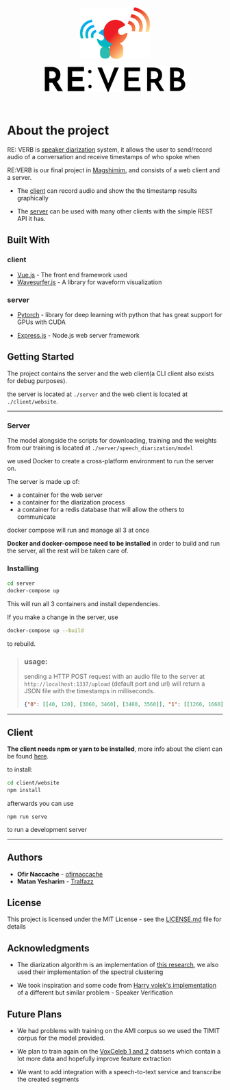 <!-- PROJECT LOGO -->
<br />
<p align="center">
  <a href="https://github.com/Tralfazz/RE-VERB">
    <img src="client/website/src/assets/REverb_logo.png" alt="Logo" height="120">
  </a>
</p>
<p align="center">
  <a href="https://github.com/Tralfazz/RE-VERB">
    <img src="client/website/src/assets/REverb_text.png" alt="Logo" height="60">
  </a>
</p>
<br />

# About the project
RE: VERB is [speaker diarization](https://en.wikipedia.org/wiki/Speaker_diarisation) system, 
it allows the user to send/record audio of a conversation and receive timestamps of who spoke when

RE:VERB is our final project in [Magshimim](https://www.magshimim.cyber.org.il/), and consists of a web client and a server.

* The [client](#Client) can record audio and show the the timestamp results graphically

* The [server](#Server) can be used with many other clients with the simple REST API it has.



## Built With

### client
* [Vue.js](http://https://vuejs.org/) - The front end framework used
* [Wavesurfer.js](https://wavesurfer-js.org) - A library for waveform visualization 
### server

* [Pytorch](https://pytorch.org/) - library for deep learning with python that has great support for GPUs with CUDA

* [Express.js](https://maven.apache.org/) - Node.js web server framework

## Getting Started
The project contains the server and the web client(a CLI client also exists for debug purposes).

the server is located at ```./server```
and the web client is located at ```./client/website```.

***
### **Server**

The model alongside the scripts for downloading, training and the weights from our training is located at ```./server/speech_diarization/model```



we used Docker to create a cross-platform environment to run the server on.

The server is made up of:
* a container for the web server
* a container for the diarization process
* a container for a redis database that will allow the others to communicate

docker compose will run and manage all 3 at once

**Docker and docker-compose need to be installed** in order to build and run the server, all the rest will be taken care of.


### Installing

```bash
cd server
docker-compose up
```

This will run all 3 containers and install dependencies.


If you make a change in the server, use

```bash
docker-compose up --build
```
to rebuild.


>### __usage:__
>
>sending a HTTP POST request with an audio file to the server at ```http://localhost:1337/upload``` (default port and url) will return a JSON file with the timestamps in milliseconds.
>
>```json
>{"0": [[40, 120], [3060, 3460], [3480, 3560]], "1": [[1260, 1660], [1680, 1960]]}
>```
***

## __Client__
**The client needs npm or yarn to be installed**, more info about the client can be found [here](client/website/README.md).

to install:
```bash
cd client/website
npm install
```

afterwards you can use
```
npm run serve
```
to run a development server

***
## Authors

* **Ofir Naccache** - [ofirnaccache](https://github.com/ofirnaccache)
* **Matan Yesharim** - [Tralfazz](https://github.com/Tralfazz)
## License

This project is licensed under the MIT License - see the [LICENSE.md](LICENSE.md) file for details

## Acknowledgments

* The diarization algorithm is an implementation of [this research](https://google.github.io/speaker-id/publications/LstmDiarization/), we also used their implementation of the spectral clustering

* We took inspiration and some code from [Harry volek's implementation](https://github.com/HarryVolek/PyTorch_Speaker_Verification) of a different but similar problem - Speaker Verification

## Future Plans

* We had problems with training on the AMI corpus so we used the TIMIT corpus for the model provided. 

* We plan to train again on the [VoxCeleb 1 and 2](http://www.robots.ox.ac.uk/~vgg/data/voxceleb/) datasets which contain a lot more data and hopefully improve feature extraction

* We want to add integration with a speech-to-text service and transcribe the created segments
